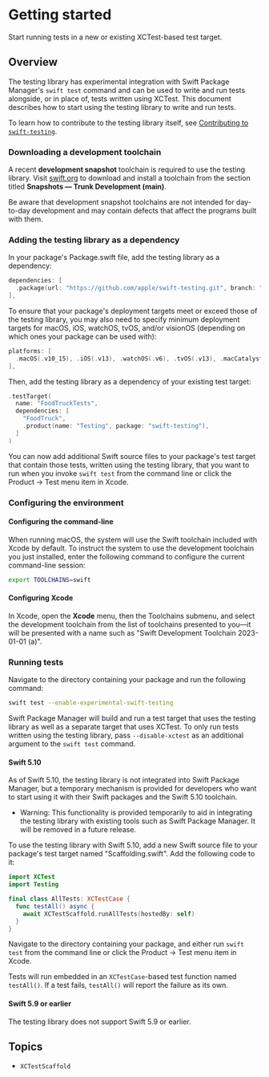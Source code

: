 # Getting started

<!--
This source file is part of the Swift.org open source project

Copyright (c) 2023 Apple Inc. and the Swift project authors
Licensed under Apache License v2.0 with Runtime Library Exception

See https://swift.org/LICENSE.txt for license information
See https://swift.org/CONTRIBUTORS.txt for Swift project authors
-->

<!-- NOTE: The voice of this document is directed at the second person ("you")
because it provides instructions the reader must follow directly. -->

Start running tests in a new or existing XCTest-based test target.

## Overview

The testing library has experimental integration with Swift Package Manager's
`swift test` command and can be used to write and run tests alongside, or in
place of, tests written using XCTest. This document describes how to start using
the testing library to write and run tests.

To learn how to contribute to the testing library itself, see
[Contributing to `swift-testing`](https://github.com/apple/swift-testing/blob/main/CONTRIBUTING.md).

### Downloading a development toolchain

A recent **development snapshot** toolchain is required to use the testing
library. Visit [swift.org](https://www.swift.org/download/#trunk-development-main)
to download and install a toolchain from the section titled
**Snapshots — Trunk Development (main)**.

Be aware that development snapshot toolchains are not intended for day-to-day
development and may contain defects that affect the programs built with them.

### Adding the testing library as a dependency

In your package's Package.swift file, add the testing library as a dependency:

```swift
dependencies: [
  .package(url: "https://github.com/apple/swift-testing.git", branch: "main"),
],
```

To ensure that your package's deployment targets meet or exceed those of the
testing library, you may also need to specify minimum deployment targets for
macOS, iOS, watchOS, tvOS, and/or visionOS (depending on which ones your package
can be used with):

```swift
platforms: [
  .macOS(.v10_15), .iOS(.v13), .watchOS(.v6), .tvOS(.v13), .macCatalyst(.v13), .visionOS(.v1)
],
```

Then, add the testing library as a dependency of your existing test target:

```swift
.testTarget(
  name: "FoodTruckTests",
  dependencies: [
    "FoodTruck",
    .product(name: "Testing", package: "swift-testing"),
  ]
)
```

You can now add additional Swift source files to your package's test target that
contain those tests, written using the testing library, that you want to run
when you invoke `swift test` from the command line or click the
Product&nbsp;&rarr;&nbsp;Test menu item in Xcode.

### Configuring the environment

#### Configuring the command-line

When running macOS, the system will use the Swift toolchain included with Xcode
by default. To instruct the system to use the development toolchain you just
installed, enter the following command to configure the current command-line
session:

```sh
export TOOLCHAINS=swift
```

#### Configuring Xcode

In Xcode, open the **Xcode** menu, then the Toolchains submenu, and select the
development toolchain from the list of toolchains presented to you&mdash;it will
be presented with a name such as "Swift Development Toolchain 2023-01-01 (a)".

### Running tests

Navigate to the directory containing your package and run the following command:

```sh
swift test --enable-experimental-swift-testing
```

Swift Package Manager will build and run a test target that uses the testing
library as well as a separate target that uses XCTest. To only run tests written
using the testing library, pass `--disable-xctest` as an additional argument to
the `swift test` command.

#### Swift 5.10

As of Swift 5.10, the testing library is not integrated into Swift Package
Manager, but a temporary mechanism is provided for developers who want to start
using it with their Swift packages and the Swift 5.10 toolchain.

- Warning: This functionality is provided temporarily to aid in integrating the
testing library with existing tools such as Swift Package Manager. It will be
removed in a future release.

To use the testing library with Swift 5.10, add a new Swift source
file to your package's test target named "Scaffolding.swift". Add the following
code to it:

```swift
import XCTest
import Testing

final class AllTests: XCTestCase {
  func testAll() async {
    await XCTestScaffold.runAllTests(hostedBy: self)
  }
}
```

Navigate to the directory containing your package, and either run `swift test`
from the command line or click the Product&nbsp;&rarr;&nbsp;Test menu item in
Xcode.

Tests will run embedded in an `XCTestCase`-based test function named
`testAll()`. If a test fails, `testAll()` will report the failure as its own.

#### Swift 5.9 or earlier

The testing library does not support Swift 5.9 or earlier.

## Topics

- ``XCTestScaffold``
